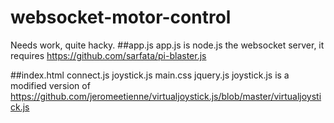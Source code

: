 # websocket-motor-control
Needs work, quite hacky.
##app.js
app.js is node.js the websocket server, it requires https://github.com/sarfata/pi-blaster.js


##index.html connect.js joystick.js main.css jquery.js
joystick.js is a modified version of https://github.com/jeromeetienne/virtualjoystick.js/blob/master/virtualjoystick.js 
